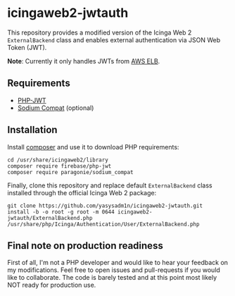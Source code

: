 # icingaweb2-jwtauth

This repository provides a modified version of the Icinga Web 2 `ExternalBackend` class and enables external authentication via JSON Web Token (JWT).

**Note**: Currently it only handles JWTs from [AWS ELB](https://docs.aws.amazon.com/elasticloadbalancing/latest/application/listener-authenticate-users.html).

## Requirements

- [PHP-JWT](https://github.com/firebase/php-jwt)
- [Sodium Compat](https://github.com/paragonie/sodium_compat) (optional)

## Installation

Install [composer](https://getcomposer.org/download/) and use it to download PHP requirements:

```shell
cd /usr/share/icingaweb2/library
composer require firebase/php-jwt
composer require paragonie/sodium_compat
```

Finally, clone this repository and replace default `ExternalBackend` class installed through the official Icinga Web 2 package:

```text
git clone https://github.com/yasysadm1n/icingaweb2-jwtauth.git
install -b -o root -g root -m 0644 icingaweb2-jwtauth/ExternalBackend.php /usr/share/php/Icinga/Authentication/User/ExternalBackend.php
```

## Final note on production readiness

First of all, I'm not a PHP developer and would like to hear your feedback on my modifications. Feel free to open issues and pull-requests if you would like to collaborate. The code is barely tested and at this point most likely NOT ready for production use.

